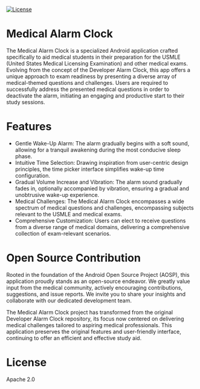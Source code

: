[![License](https://img.shields.io/badge/License-Apache%202.0-blue.svg)](https://opensource.org/licenses/Apache-2.0)

[//]: # (Developer Alarm Clock Image)

[//]: # (![]&#40;media/dev_alarm_screen.png&#41;)

[//]: # (Medical Alarm Clock Image)


# Medical Alarm Clock

The Medical Alarm Clock is a specialized Android application crafted specifically to aid medical students in their preparation for the USMLE (United States Medical Licensing Examination) and other medical exams. Evolving from the concept of the Developer Alarm Clock, this app offers a unique approach to exam readiness by presenting a diverse array of medical-themed questions and challenges. Users are required to successfully address the presented medical questions in order to deactivate the alarm, initiating an engaging and productive start to their study sessions.

# Features
* Gentle Wake-Up Alarm: The alarm gradually begins with a soft sound, allowing for a tranquil awakening during the most conducive sleep phase.
* Intuitive Time Selection: Drawing inspiration from user-centric design principles, the time picker interface simplifies wake-up time configuration.
* Gradual Volume Increase and Vibration: The alarm sound gradually fades in, optionally accompanied by vibration, ensuring a gradual and unobtrusive wake-up experience.
* Medical Challenges: The Medical Alarm Clock encompasses a wide spectrum of medical questions and challenges, encompassing subjects relevant to the USMLE and medical exams.
* Comprehensive Customization: Users can elect to receive questions from a diverse range of medical domains, delivering a comprehensive collection of exam-relevant scenarios.


# Open Source Contribution

Rooted in the foundation of the Android Open Source Project (AOSP), this application proudly stands as an open-source endeavor. We greatly value input from the medical community, actively encouraging contributions, suggestions, and issue reports. We invite you to share your insights and collaborate with our dedicated development team.

The Medical Alarm Clock project has transformed from the original Developer Alarm Clock repository, its focus now centered on delivering medical challenges tailored to aspiring medical professionals. This application preserves the original features and user-friendly interface, continuing to offer an efficient and effective study aid.

# License

Apache 2.0
